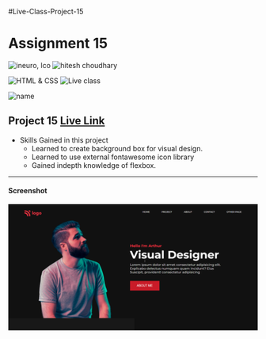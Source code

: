 #Live-Class-Project-15

# Assignment 15

![ineuro, lco](https://img.shields.io/badge/iNeuron-LCO-green)
![hitesh choudhary](https://img.shields.io/badge/Hitesh--Choudhary-Full--stack--JS--bootcamp-red)

![HTML & CSS](https://img.shields.io/badge/HTML-CSS-orange)
![Live class](https://img.shields.io/badge/LIVE--CLASS-PROJECT--15-lightgrey)

![name](https://img.shields.io/badge/Sana--Quazi-lightgrey)

## Project 15 [Live Link]()

-   Skills Gained in this project
    -   Learned to create background box for visual design.
    -   Learned to use external fontawesome icon library
    -   Gained indepth knowledge of flexbox.

---

#### Screenshot

![Desktop](./screenshots/project-15.png)
